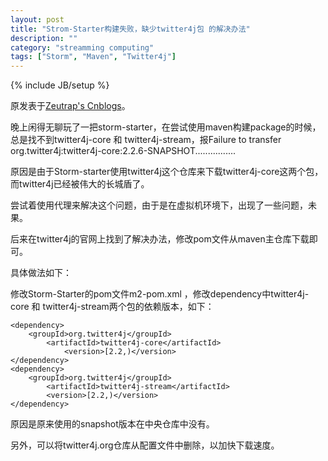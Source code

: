 ```yaml
---
layout: post
title: "Strom-Starter构建失败，缺少twitter4j包 的解决办法"
description: ""
category: "streamming computing"
tags: ["Storm", "Maven", "Twitter4j"]
---
```

{% include JB/setup %}

原发表于[Zeutrap's Cnblogs](http://www.cnblogs.com/zeutrap/archive/2012/10/11/2720528.html)。

晚上闲得无聊玩了一把storm-starter，在尝试使用maven构建package的时候，总是找不到twitter4j-core 和 twitter4j-stream，报Failure to transfer org.twitter4j:twitter4j-core:2.2.6-SNAPSHOT................

原因是由于Storm-starter使用twitter4j这个仓库来下载twitter4j-core这两个包，而twitter4j已经被伟大的长城盾了。

尝试着使用代理来解决这个问题，由于是在虚拟机环境下，出现了一些问题，未果。

后来在twitter4j的官网上找到了解决办法，修改pom文件从maven主仓库下载即可。

具体做法如下：

修改Storm-Starter的pom文件m2-pom.xml ，修改dependency中twitter4j-core 和 twitter4j-stream两个包的依赖版本，如下：

    <dependency>
        <groupId>org.twitter4j</groupId>
            <artifactId>twitter4j-core</artifactId>
                <version>[2.2,)</version>
    </dependency>
    <dependency>
        <groupId>org.twitter4j</groupId>
            <artifactId>twitter4j-stream</artifactId>
            <version>[2.2,)</version>
    </dependency>
    
原因是原来使用的snapshot版本在中央仓库中没有。

另外，可以将twitter4j.org仓库从配置文件中删除，以加快下载速度。
